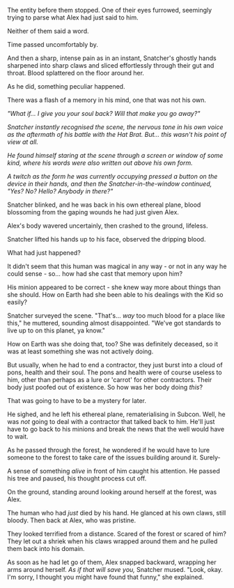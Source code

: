 The entity before them stopped. One of their eyes furrowed, seemingly trying to parse what Alex had just said to him.

Neither of them said a word.

Time passed uncomfortably by.

And then a sharp, intense pain as in an instant, Snatcher's ghostly hands sharpened into sharp claws and sliced effortlessly through their gut and throat. Blood splattered on the floor around her.

As he did, something peculiar happened.

There was a flash of a memory in his mind, one that was not his own.

*"What if... I give you your soul back? Will that make you go away?"*

*Snatcher instantly recognised the scene, the nervous tone in his own voice as the aftermath of his battle with the Hat Brat. But... this wasn't his point of view at all.*

*He found himself staring at the scene through a screen or window of some kind, where his words were also written out above his own form.*

*A twitch as the form he was currently occupying pressed a button on the device in their hands, and then the Snatcher-in-the-window continued, "Yes? No? Hello? Anybody in there?"*

Snatcher blinked, and he was back in his own ethereal plane, blood blossoming from the gaping wounds he had just given Alex.

Alex's body wavered uncertainly, then crashed to the ground, lifeless.

Snatcher lifted his hands up to his face, observed the dripping blood.

What had just happened?

It didn't seem that this human was magical in any way - or not in any way he could sense - so... how had she cast that memory upon him?

His minion appeared to be correct - she knew way more about things than she should. How on Earth had she been able to his dealings with the Kid so easily?

Snatcher surveyed the scene. "That's... *way* too much blood for a place like this," he muttered, sounding almost disappointed. "We've got standards to live up to on this planet, ya know."

How on Earth was she doing that, too? She was definitely deceased, so it was at least something she was not actively doing.

But usually, when he had to end a contractor, they just burst into a cloud of pons, health and their soul. The pons and health were of course useless to him, other than perhaps as a lure or 'carrot' for other contractors. Their body just poofed out of existence. So how was her body doing *this*?

That was going to have to be a mystery for later.

He sighed, and he left his ethereal plane, rematerialising in Subcon. Well, he was *not* going to deal with a contractor that talked back to him. He'll just have to go back to his minions and break the news that the well would have to wait.

As he passed through the forest, he wondered if he would have to lure someone to the forest to take care of the issues building around it. Surely-

A sense of something *alive* in front of him caught his attention. He passed his tree and paused, his thought process cut off.

On the ground, standing around looking around herself at the forest, was Alex.

The human who had *just* died by his hand. He glanced at his own claws, still bloody. Then back at Alex, who was pristine.

They looked terrified from a distance. Scared of the forest or scared of him? They let out a shriek when his claws wrapped around them and he pulled them back into his domain. 

As soon as he had let go of them, Alex snapped backward, wrapping her arms around herself. *As if that will save you,* Snatcher mused. "Look, okay. I'm sorry, I thought you might have found that funny," she explained.